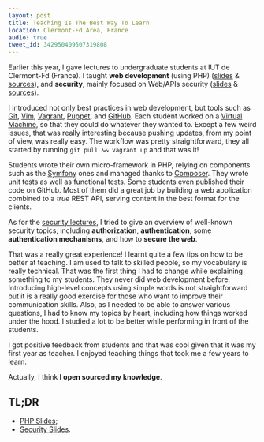 ```yaml
---
layout: post
title: Teaching Is The Best Way To Learn
location: Clermont-Fd Area, France
audio: true
tweet_id: 342950409507319808
---
```


Earlier this year, I gave lectures to undergraduate students at IUT de
Clermont-Fd (France). I taught **web development** (using PHP)
([slides](http://edu.williamdurand.fr/php-slides/) &
[sources](https://github.com/willdurand-edu/php-slides)), and **security**,
mainly focused on Web/APIs security
([slides](http://edu.williamdurand.fr/security-slides/) &
[sources](https://github.com/willdurand-edu/security-slides)).

I introduced not only best practices in web development, but tools such as
[Git](http://git-scm.com), [Vim](http://www.vim.org/),
[Vagrant](http://vagrantup.com),
[Puppet](http://puppetlabs.com), and [GitHub](http://github.com).
Each student worked on a [Virtual Machine](http://github.com/willdurand-edu/php-vm),
so that they could do whatever they wanted to. Except a few weird issues, that
was really interesting because pushing updates, from my point of view, was
really easy. The workflow was pretty straightforward, they all started by
running `git pull && vagrant up` and that was it!

Students wrote their own micro-framework in PHP, relying on components such as
the [Symfony](http://symfony.com) ones and managed thanks to
[Composer](http://getcomposer.org). They wrote unit tests as well as functional
tests. Some students even published their code on GitHub. Most of them did a
great job by building a web application combined to a _true_ REST API, serving
content in the best format for the clients.

As for the [security lectures](http://edu.williamdurand.fr/security-slides/),
I tried to give an overview of well-known security topics, including
**authorization**, **authentication**, some **authentication mechanisms**, and
how to **secure the web**.

That was a really great experience! I learnt quite a few tips on how to be
better at teaching. I am used to talk to skilled people, so my vocabulary is
really technical. That was the first thing I had to change while explaining
something to my students. They never did web development before. Introducing
high-level concepts using simple words is not straightforward but it is a really
good exercise for those who want to improve their communication skills. Also, as
I needed to be able to answer various questions, I had to know my topics by
heart, including how things worked under the hood. I studied a lot to be better
while performing in front of the students.

I got positive feedback from students and that was cool given that it was my
first year as teacher. I enjoyed teaching things that took me a few years to
learn.

Actually, I think **I open sourced my knowledge**.

## TL;DR

- [PHP Slides](http://edu.williamdurand.fr/php-slides/);
- [Security Slides](http://edu.williamdurand.fr/security-slides/).
